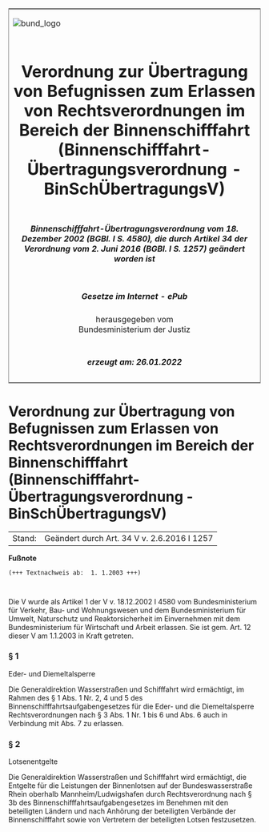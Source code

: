 <span id="DECKBLATT.html"></span>

<table border="0" frame="border" width="100%">

<tr valign="top">

<td align="left">

![bund\_logo](BfJ_2021_Web_de_de.gif)

</td>

<td align="right">

 

</td>

</tr>

<tr align="center" valign="middle">

<td colspan="2">

# Verordnung zur Übertragung von Befugnissen zum Erlassen von Rechtsverordnungen im Bereich der Binnenschifffahrt (Binnenschifffahrt-Übertragungsverordnung - BinSchÜbertragungsV)

</td>

</tr>

<tr align="center" valign="middle">

<td colspan="2">

##### Binnenschifffahrt-Übertragungsverordnung vom 18. Dezember 2002 (BGBl. I S. 4580), die durch Artikel 34 der Verordnung vom 2. Juni 2016 (BGBl. I S. 1257) geändert worden ist

</td>

</tr>

<tr align="center" valign="middle">

<td colspan="2">

  
  

##### Gesetze im Internet - ePub  
  
herausgegeben vom  
Bundesministerium der Justiz

</td>

</tr>

<tr align="center" valign="bottom">

<td colspan="2">

  
  

##### erzeugt am: 26.01.2022

</td>

</tr>

</table>

<span id="BJNR458010002.html"></span>

# Verordnung zur Übertragung von Befugnissen zum Erlassen von Rechtsverordnungen im Bereich der Binnenschifffahrt (Binnenschifffahrt-Übertragungsverordnung - BinSchÜbertragungsV)

<div>

<div class="jnhtml">

|        |                                             |
| ------ | ------------------------------------------- |
| Stand: | Geändert durch Art. 34 V v. 2.6.2016 I 1257 |

</div>

</div>

<div>

  
**Fußnote**

<div class="jnhtml">

<div>

<div class="jurAbsatz">

  

``` 
(+++ Textnachweis ab:  1. 1.2003 +++)

 
```

Die V wurde als Artikel 1 der V v. 18.12.2002 I 4580 vom
Bundesministerium für Verkehr, Bau- und Wohnungswesen und dem
Bundesministerium für Umwelt, Naturschutz und Reaktorsicherheit im
Einvernehmen mit dem Bundesministerium für Wirtschaft und Arbeit
erlassen. Sie ist gem. Art. 12 dieser V am 1.1.2003 in Kraft getreten.

</div>

</div>

</div>

</div>

<span id="BJNR458010002BJNE000101305.html"></span>

### § 1  
Eder- und Diemeltalsperre

<div>

<div class="jnhtml">

<div>

<div class="jurAbsatz">

Die Generaldirektion Wasserstraßen und Schifffahrt wird ermächtigt, im
Rahmen des § 1 Abs. 1 Nr. 2, 4 und 5 des
Binnenschifffahrtsaufgabengesetzes für die Eder- und die Diemeltalsperre
Rechtsverordnungen nach § 3 Abs. 1 Nr. 1 bis 6 und Abs. 6 auch in
Verbindung mit Abs. 7 zu erlassen.

</div>

</div>

</div>

</div>

<span id="BJNR458010002BJNE000201305.html"></span>

### § 2  
Lotsenentgelte

<div>

<div class="jnhtml">

<div>

<div class="jurAbsatz">

Die Generaldirektion Wasserstraßen und Schifffahrt wird ermächtigt, die
Entgelte für die Leistungen der Binnenlotsen auf der Bundeswasserstraße
Rhein oberhalb Mannheim/Ludwigshafen durch Rechtsverordnung nach § 3b
des Binnenschifffahrtsaufgabengesetzes im Benehmen mit den beteiligten
Ländern und nach Anhörung der beteiligten Verbände der
Binnenschifffahrt sowie von Vertretern der beteiligten Lotsen
festzusetzen.

</div>

</div>

</div>

</div>
